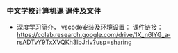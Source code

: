 ### 中文学校计算机课 课件及文件
 - 深度学习简介， vscode安装及环境设置： 课件链接：https://colab.research.google.com/drive/1X_n6lYG_a-rsADTvY9TxXVQKh3lbJrIv?usp=sharing
   

